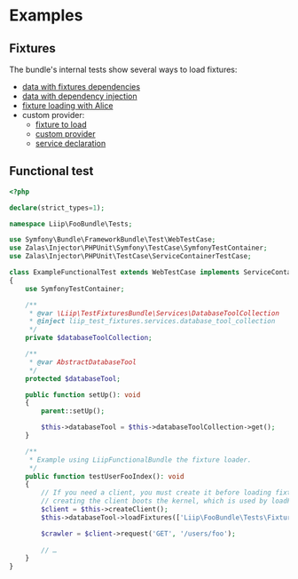 Examples
========

Fixtures
--------

The bundle's internal tests show several ways to load fixtures:

- [data with fixtures dependencies](../tests/App/DataFixtures/ORM/LoadDependentUserData.php)
- [data with dependency injection](../tests/App/DataFixtures/ORM/LoadUserWithServiceData.php)
- [fixture loading with Alice](../tests/App/DataFixtures/ORM/user.yml)
- custom provider:
  - [fixture to load](../tests/App/DataFixtures/ORM/user_with_custom_provider.yml)
  - [custom provider](../tests/AppConfig/DataFixtures/Faker/Provider/FooProvider.php)
  - [service declaration](../tests/AppConfig/config.yml)

Functional test
---------------

```php
<?php

declare(strict_types=1);

namespace Liip\FooBundle\Tests;

use Symfony\Bundle\FrameworkBundle\Test\WebTestCase;
use Zalas\Injector\PHPUnit\Symfony\TestCase\SymfonyTestContainer;
use Zalas\Injector\PHPUnit\TestCase\ServiceContainerTestCase;

class ExampleFunctionalTest extends WebTestCase implements ServiceContainerTestCase
{
    use SymfonyTestContainer;

    /**
     * @var \Liip\TestFixturesBundle\Services\DatabaseToolCollection
     * @inject liip_test_fixtures.services.database_tool_collection
     */
    private $databaseToolCollection;

    /**
     * @var AbstractDatabaseTool
     */
    protected $databaseTool;

    public function setUp(): void
    {
        parent::setUp();

        $this->databaseTool = $this->databaseToolCollection->get();
    }

    /**
     * Example using LiipFunctionalBundle the fixture loader.
     */
    public function testUserFooIndex(): void
    {
        // If you need a client, you must create it before loading fixtures because
        // creating the client boots the kernel, which is used by loadFixtures
        $client = $this->createClient();
        $this->databaseTool->loadFixtures(['Liip\FooBundle\Tests\Fixtures\LoadUserData']);

        $crawler = $client->request('GET', '/users/foo');
        
        // …
    }
}
```
